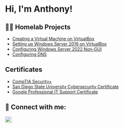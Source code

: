 <h1>Hi, I'm Anthony! <br/>

<h2>👨‍💻 Homelab Projects</h2>

- [Creating a Virtual Machine on VirtualBox](https://github.com/AznManIT/CreatingAVirtualMachineonVirtualBox)
- [Setting up Windows Server 2019 on VirtualBox](https://github.com/AznManIT/SettingupWindowsServer2022)
- [Configuring Windows Server 2022 Non-GUI](https://github.com/AznManIT/ConfiguringNonGUIWindows2022Server)
- [Configuring DNS](https://github.com/anthonysknapp/Configuring-DNS-)

<h2> Certificates </h2>

- [CompTIA Security+](https://i.imgur.com/b6TfWRk.png)
- [San Diego State University Cybersecurity Certificate](https://i.imgur.com/6hZWuAK.png)
- [Google Professional IT Support Certificate](https://i.imgur.com/5Lz0hrq.png)


<h2> 🤳 Connect with me:</h2>


[<img align="left" alt="JoshMadakor | LinkedIn" width="22px" src="https://cdn.jsdelivr.net/npm/simple-icons@v3/icons/linkedin.svg" />][linkedin]



[linkedin]: www.linkedin.com/in/anthonyknapp86
[website]: https://https://aznmanithomelab.net

<!---
anthonysknapp/anthonysknapp is a ✨ special ✨ repository because its `README.md` (this file) appears on your GitHub profile.
You can click the Preview link to take a look at your changes.
--->
